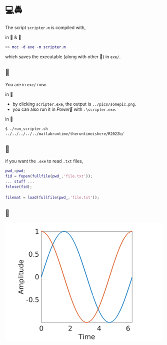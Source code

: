 # 💻🚔

The script ```scripter.m``` is compiled with,

in 🚀 & 💩
```matlab
>> mcc -d exe -m scripter.m
```

which saves the executable (along with other 🧻) in ```exe/```.

## 🏃

You are in ```exe/``` now.

in 💩
* by clicking ```scripter.exe```, the output is ```../pics/somepic.png```.
* you can also run it in *Power💩* with ```.\scripter.exe```.

in 🚀
```
$ ./run_scripter.sh ../../../../../matlabruntime/theruntimeishere/R2022b/
```
## 🧠

if you want the ```.exe``` to read ```.txt``` files,

```matlab
pwd_=pwd;
fid = fopen(fullfile(pwd_,'file.txt'));
... stuff ...
fclose(fid);

filemat = load(fullfile(pwd_,'file.txt'));
```

## 🎨

[![](../pics/somepic.png)](./)
